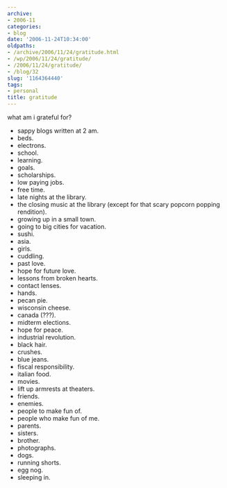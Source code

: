 ```yaml
---
archive:
- 2006-11
categories:
- blog
date: '2006-11-24T10:34:00'
oldpaths:
- /archive/2006/11/24/gratitude.html
- /wp/2006/11/24/gratitude/
- /2006/11/24/gratitude/
- /blog/32
slug: '1164364440'
tags:
- personal
title: gratitude
---
```


what am i grateful for?

- sappy blogs written at 2 am.
- beds.
- electrons.
- school.
- learning.
- goals.
- scholarships.
- low paying jobs.
- free time.
- late nights at the library.
- the closing music at the library (except for that scary popcorn popping
  rendition).
- growing up in a small town.
- going to big cities for vacation.
- sushi.
- asia.
- girls.
- cuddling.
- past love.
- hope for future love.
- lessons from broken hearts.
- contact lenses.
- hands.
- pecan pie.
- wisconsin cheese.
- canada (???).
- midterm elections.
- hope for peace.
- industrial revolution.
- black hair.
- crushes.
- blue jeans.
- fiscal responsibility.
- italian food.
- movies.
- lift up armrests at theaters.
- friends.
- enemies.
- people to make fun of.
- people who make fun of me.
- parents.
- sisters.
- brother.
- photographs.
- dogs.
- running shorts.
- egg nog.
- sleeping in.

